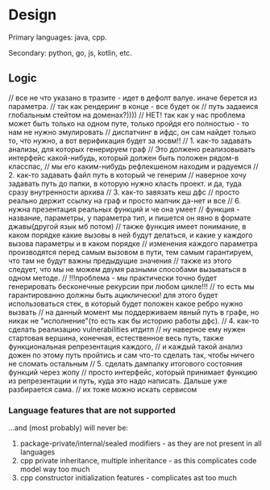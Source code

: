 # Design

Primary languages: java, cpp.

Secondary: python, go, js, kotlin, etc.

## Logic
// все не что указано в тразите - идет в дефолт валуе. иначе берется из параметра.
// так как рендеринг в конце - все будет ок
// путь задаеися глобальным стейтом на доменах?))))
// НЕТ! так как у нас проблема может быть только на одном путе, только пройдя его полностью - то нам не нужно эмулировать
// диспатчинг в ифдс, он сам найдет только то, что нужно, а вот верификация будет за юсвм!!
// 1. как-то задавать анализы, для которых генерируем граф
// Это  должено реализовывать интерфейс какой-нибудь, который должен быть положен рядом-в класспас,
// мы его каким-нибудь рефлекшеном находим и радуемся
// 2. как-то задавать файл путь в который че генерим
// наверное хочу задавать путь до папки, в которую нужно класть проект. и да, туда сразу внутренности архива
// 3. как-то завязать кеш дфс
// просто реально держит ссылку на граф и просто мапчик да-нет и все
// 6. нужна презентация реальных функций и че она умеет
// функция - название, параметры, у параметра тип, и пишется он явно в формате джавы(другой язык мб потом)
// также функция имеет понимание, в каком порядке какие вызовы в ней будут делаться, и какие у каждого вызова параметры и в каком порядке
// изменения каждого параметра производятся перед самым вызовом в пути, тем самым гарантируем, что там не будут важны предыдущие значения
// также из этого следует, что мы не можем двумя разными способами вызываться в одном методе.
// !!!проблема - мы практически точно будет генерировать бесконечные рекурсии при любом цикле!!!
// то есть мы гарантированно должны быть ациклически! для этого будет использоваться стек, в который будет положен какое ребро нужно вызвать
// на данный момент мы поддерживаем явный путь в графе, но никак не "исполнение"(то есть как бы историю работы дфс).
// 4. как-то сделать реализацию vulnerabilities итдитп
// ну наверное ему нужен стартовая вершина, конечная, естественное весь путь, также функциональная репрезентация каждого,
// и каждый такой анализ дожен по этому путь пройтись и сам что-то сделать так, чтобы ничего не сломать остальным
// 5. сделать дампалку итогового состояния функций через жопу
// просто интерфейс, который принимает функцию из репрезентации и путь, куда это  надо написать. Дальше уже разбирается сама.
// их тоже можно искать сервисом

### Language features that are not supported
...and (most probably) will never be:
1. package-private/internal/sealed modifiers - as they are not present in all languages
2. cpp private inheritance, multiple inheritance - as this complicates code model way too much
3. cpp constructor initialization features - complicates ast too much